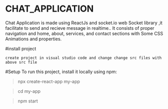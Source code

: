 # CHAT_APPLICATION

Chat Application is made using ReactJs and socket.io web Socket library ,it facilitate to send and recieve message in realtime.. 
It consists of proper navigation and home, about,
services, and contact sections with Some CSS
Animations and properties.


#install project 


`create project in visual studio code and change change src files with above src file`


#Setup
To run this project, install it locally using npm:



>npx create-react-app my-app

>cd my-app

>npm start

